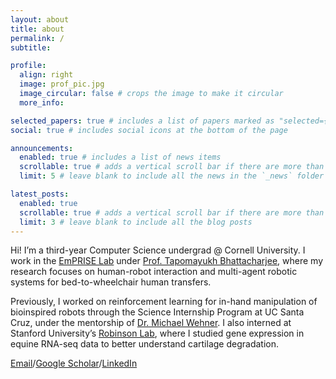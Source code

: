 ```yaml
---
layout: about
title: about
permalink: /
subtitle:

profile:
  align: right
  image: prof_pic.jpg
  image_circular: false # crops the image to make it circular
  more_info:

selected_papers: true # includes a list of papers marked as "selected={true}"
social: true # includes social icons at the bottom of the page

announcements:
  enabled: true # includes a list of news items
  scrollable: true # adds a vertical scroll bar if there are more than 3 news items
  limit: 5 # leave blank to include all the news in the `_news` folder

latest_posts:
  enabled: true
  scrollable: true # adds a vertical scroll bar if there are more than 3 new posts items
  limit: 3 # leave blank to include all the blog posts
---
```


Hi! I’m a third-year Computer Science undergrad @ Cornell University. I work in the [EmPRISE Lab](https://emprise.cs.cornell.edu/) under [Prof. Tapomayukh Bhattacharjee](https://sites.google.com/site/tapomayukh), where my research focuses on human-robot interaction and multi-agent robotic systems for bed-to-wheelchair human transfers. 

Previously, I worked on reinforcement learning for in-hand manipulation of bioinspired robots through the Science Internship Program at UC Santa Cruz, under the mentorship of [Dr. Michael Wehner](https://www.researchgate.net/profile/Michael-Wehner-2). I also interned at Stanford University’s [Robinson Lab](https://robinsonlab.stanford.edu/), where I studied gene expression in equine RNA-seq data to better understand cartilage degradation.

[Email](jby33@cornell.edu)/[Google Scholar](https://scholar.google.com/citations?user=5RYnXIUAAAAJ&hl=en)/[LinkedIn](https://www.linkedin.com/in/joyce-b-yang/)

<!-- **I want to develop assistive robots that support people with mobility limitations in carrying out everyday tasks.** I’m also interested in how we can combine machine learning with formal safety guarantees to build systems that not only act intelligently, but also reliably around people. -->

